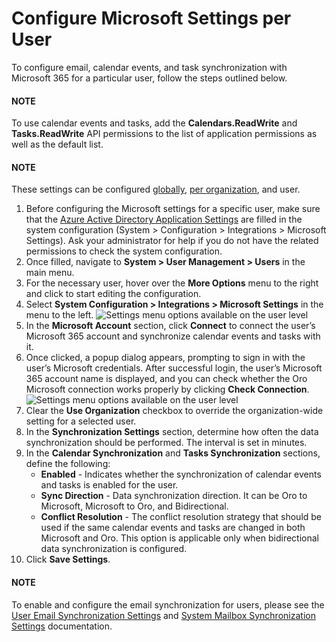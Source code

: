 <a id="user-configuration-microsoft-settings"></a>

# Configure Microsoft Settings per User

To configure email, calendar events, and task synchronization with Microsoft 365 for a particular user, follow the steps outlined below.

#### NOTE
To use calendar events and tasks, add the **Calendars.ReadWrite** and **Tasks.ReadWrite** API permissions to the list of application permissions as well as the default list.

#### NOTE
These settings can be configured [globally](../../../configuration/system/integrations/microsoft-settings/index.md#configuration-integrations-microsoft), [per organization](../../organizations/org-configuration/general-setup-org/integrations/organization-microsoft.md#organization-configuration-microsoft), and user.

1. Before configuring the Microsoft settings for a specific user, make sure that the [Azure Active Directory Application Settings](../../../configuration/system/integrations/microsoft-settings/microsoft-oauth-azure.md#user-guide-integrations-azure-oauth) are filled in the system configuration (System > Configuration > Integrations > Microsoft Settings). Ask your administrator for help if you do not have the related permissions to check the system configuration.
2. Once filled, navigate to **System > User Management > Users** in the main menu.
3. For the necessary user, hover over the <i class="fa fa-ellipsis-h fa-lg" aria-hidden="true"></i> **More Options** menu to the right and click <i class="fas fa-cog" aria-hidden="true"></i> to start editing the configuration.
4. Select **System Configuration > Integrations > Microsoft Settings** in the menu to the left.
   ![Settings menu options available on the user level](user/img/system/user_management/user-microsoft-settings.png)
5. In the **Microsoft Account** section, click **Connect** to connect the user’s Microsoft 365 account and synchronize calendar events and tasks with it.
6. Once clicked, a popup dialog appears, prompting to sign in with the user’s Microsoft credentials. After successful login, the user’s Microsoft 365 account name is displayed, and you can check whether the Oro Microsoft connection works properly by clicking **Check Connection**.
   ![Settings menu options available on the user level](user/img/system/user_management/user-microsoft-conection.png)
7. Clear the **Use Organization** checkbox to override the organization-wide setting for a selected user.
8. In the **Synchronization Settings** section, determine how often the data synchronization should be performed. The interval is set in minutes.
9. In the **Calendar Synchronization** and **Tasks Synchronization** sections, define the following:
   * **Enabled** - Indicates whether the synchronization of calendar events and tasks is enabled for the user.
   * **Sync Direction** - Data synchronization direction. It can be Oro to Microsoft, Microsoft to Oro, and Bidirectional.
   * **Conflict Resolution** - The conflict resolution strategy that should be used if the same calendar events and tasks are changed in both Microsoft and Oro. This option is applicable only when bidirectional data synchronization is configured.
10. Click **Save Settings**.

#### NOTE
To enable and configure the email synchronization for users, please see the [User Email Synchronization Settings](user-email-settings.md#my-email-configuration) and [System Mailbox Synchronization Settings](../../../configuration/system/general-setup/global-email.md#admin-configuration-system-mailboxes) documentation.

<!-- fa-bars = fa-navicon -->
<!-- Ic Tiles is used as Set As Default in saved views, and as tiles in display layout options -->
<!-- IcPencil refers to Rename in Commerce and Inline Editing in CRM -->
<!-- Check mark in the square. -->
<!-- SortDesc is also used as drop-down arrow -->
